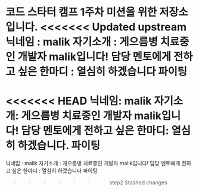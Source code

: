 코드 스타터 캠프 1주차 미션을 위한 저장소입니다.
<<<<<<< Updated upstream
닉네임 : malik 
자기소개 : 게으름병 치료중인 개발자 malik입니다!
담당 멘토에게 전하고 싶은 한마디 : 열심히 하겠습니다 파이팅
=======
<<<<<<< HEAD
닉네임: malik
자기소개: 게으름병 치료중인 개발자 malik입니다!
담당 멘토에게 전하고 싶은 한마디: 열심히 하겠습니다. 파이팅
=======
닉네임 : malik 
자기소개 : 게으름병 치료중인 개발자 malik입니다!
담당 멘토에게 전하고 싶은 한마디 : 열심히 하겠습니다 파이팅
>>>>>>> step2
>>>>>>> Stashed changes
